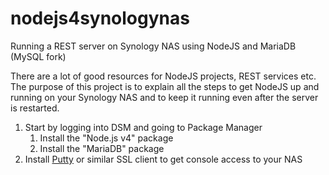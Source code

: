 # nodejs4synologynas
Running a REST server on Synology NAS using NodeJS and MariaDB (MySQL fork)

There are a lot of good resources for NodeJS projects, REST services etc.  
The purpose of this project is to explain all the steps to get NodeJS up and running on your Synology NAS and to keep it running
even after the server is restarted.

1. Start by logging into DSM and going to Package Manager  
    1. Install the "Node.js v4" package
    1. Install the "MariaDB" package
1. Install [Putty](http://www.chiark.greenend.org.uk/~sgtatham/putty/latest.html) or similar SSL client to get console access to your NAS
